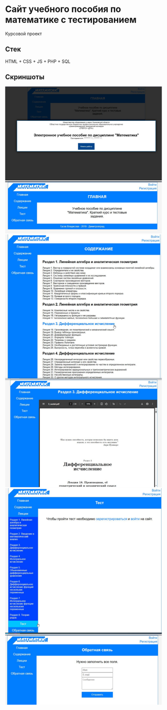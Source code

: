 # Сайт учебного пособия по математике с тестированием
Курсовой проект

## Стек
HTML + CSS + JS + PHP + SQL

## Скриншоты
<img src="img/1.jpg">
<img src="img/2.jpg">
<img src="img/3.jpg">
<img src="img/4.jpg">
<img src="img/5.jpg">
<img src="img/6.jpg">
